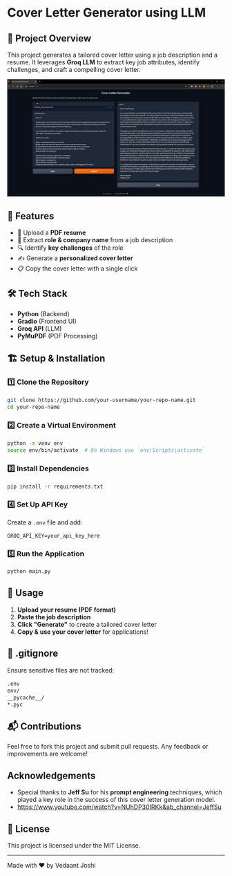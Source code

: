# Cover Letter Generator using LLM

## 📌 Project Overview
This project generates a tailored cover letter using a job description and a resume. It leverages **Groq LLM** to extract key job attributes, identify challenges, and craft a compelling cover letter.

![Cover Letter Generator App Screenshot](./images/app.png)

## 🚀 Features
- 📄 Upload a **PDF resume**
- 🏢 Extract **role & company name** from a job description
- 🔍 Identify **key challenges** of the role
- ✍ Generate a **personalized cover letter**
- 📋 Copy the cover letter with a single click

## 🛠️ Tech Stack
- **Python** (Backend)
- **Gradio** (Frontend UI)
- **Groq API** (LLM)
- **PyMuPDF** (PDF Processing)

## 🏗️ Setup & Installation
### 1️⃣ Clone the Repository
```sh
git clone https://github.com/your-username/your-repo-name.git
cd your-repo-name
```
### 2️⃣ Create a Virtual Environment
```sh
python -m venv env
source env/bin/activate  # On Windows use `env\Scripts\activate`
```
### 3️⃣ Install Dependencies
```sh
pip install -r requirements.txt
```
### 4️⃣ Set Up API Key
Create a `.env` file and add:
```env
GROQ_API_KEY=your_api_key_here
```

### 5️⃣ Run the Application
```sh
python main.py
```

## 🎯 Usage
1. **Upload your resume (PDF format)**
2. **Paste the job description**
3. **Click "Generate"** to create a tailored cover letter
4. **Copy & use your cover letter** for applications!

## 📜 .gitignore
Ensure sensitive files are not tracked:
```
.env
env/
__pycache__/
*.pyc
```

## 📬 Contributions
Feel free to fork this project and submit pull requests. Any feedback or improvements are welcome!

## Acknowledgements

- Special thanks to **Jeff Su** for his **prompt engineering** techniques, which played a key role in the success of this cover letter generation model.
- https://www.youtube.com/watch?v=NUhDP30IRKk&ab_channel=JeffSu

## 📄 License
This project is licensed under the MIT License.

---

Made with ❤️ by Vedaant Joshi
